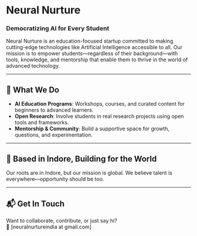 # Neural Nurture

### Democratizing AI for Every Student

Neural Nurture is an education-focused startup committed to making cutting-edge technologies like Artificial Intelligence accessible to all. Our mission is to empower students—regardless of their background—with tools, knowledge, and mentorship that enable them to thrive in the world of advanced technology.

---

## 🚀 What We Do

- **AI Education Programs**: Workshops, courses, and curated content for beginners to advanced learners.
- **Open Research**: Involve students in real research projects using open tools and frameworks.
- **Mentorship & Community**: Build a supportive space for growth, questions, and experimentation.

---

## 📍 Based in Indore, Building for the World

Our roots are in Indore, but our mission is global. We believe talent is everywhere—opportunity should be too.

---

## 📬 Get In Touch

Want to collaborate, contribute, or just say hi?  
📧 [neuralnurtureindia at gmail.com]
